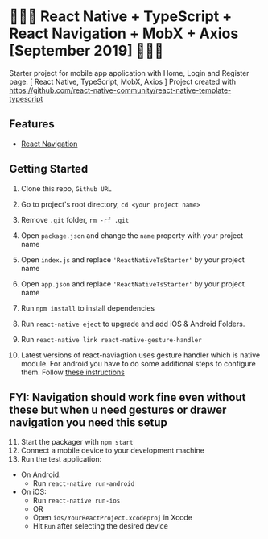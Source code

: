 # 🚀🚀🚀 React Native + TypeScript + React Navigation + MobX + Axios [September 2019] 🚀🚀🚀

Starter project for mobile app application with Home, Login and Register page. [ React Native, TypeScript, MobX, Axios ]
Project created with https://github.com/react-native-community/react-native-template-typescript

## Features

- [React Navigation](https://reactnavigation.org/)

## Getting Started

1. Clone this repo, `Github URL`
2. Go to project's root directory, `cd <your project name>`
3. Remove `.git` folder, `rm -rf .git`
4. Open `package.json` and change the `name` property with your project name
5. Open `index.js` and replace `'ReactNativeTsStarter'` by your project name
6. Open `app.json` and replace `'ReactNativeTsStarter'` by your project name

7. Run `npm install` to install dependencies

8. Run `react-native eject` to upgrade and add iOS & Android Folders.

9. Run `react-native link react-native-gesture-handler`

10. Latest versions of react-naviagtion uses gesture handler which is native module. For android you have to do some additional steps to configure them. Follow [these instructions](https://reactnavigation.org/docs/en/getting-started.html)

## FYI: Navigation should work fine even without these but when u need gestures or drawer navigation you need this setup

11. Start the packager with `npm start`
12. Connect a mobile device to your development machine
13. Run the test application:

- On Android:
  - Run `react-native run-android`
- On iOS:
  - Run `react-native run-ios`
  - OR
  - Open `ios/YourReactProject.xcodeproj` in Xcode
  - Hit `Run` after selecting the desired device
